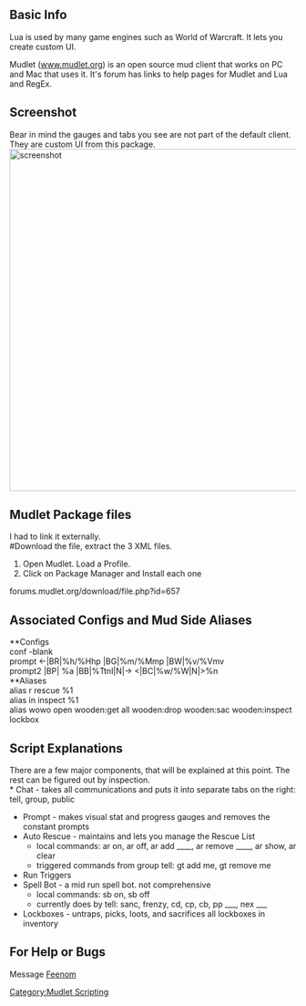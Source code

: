 ## Basic Info

Lua is used by many game engines such as World of Warcraft. It lets you
create custom UI.

Mudlet (www.mudlet.org) is an open source mud client that works on PC
and Mac that uses it. It's forum has links to help pages for Mudlet and
Lua and RegEx.

## Screenshot

Bear in mind the gauges and tabs you see are not part of the default
client. They are custom UI from this package.  
<img src="Avatar_Mudlet_Feenom_Screenshot.png.md" title="screenshot"
width="600" alt="screenshot" />  

## Mudlet Package files

I had to link it externally.  
\#Download the file, extract the 3 XML files.

1.  Open Mudlet. Load a Profile.
2.  Click on Package Manager and Install each one

  
forums.mudlet.org/download/file.php?id=657

## Associated Configs and Mud Side Aliases

**Configs  
conf -blank  
prompt \<-\|BR\|%h/%Hhp \|BG\|%m/%Mmp \|BW\|%v/%Vmv  
prompt2 \|BP\| %a \|BB\|%Ttnl\|N\|-\> \<\|BC\|%w/%W\|N\|\>%n  
**Aliases  
alias r rescue %1  
alias in inspect %1  
alias wowo open wooden:get all wooden:drop wooden:sac wooden:inspect
lockbox  

## Script Explanations

There are a few major components, that will be explained at this point.
The rest can be figured out by inspection.  
\* Chat - takes all communications and puts it into separate tabs on the
right: tell, group, public

-   Prompt - makes visual stat and progress gauges and removes the
    constant prompts
-   Auto Rescue - maintains and lets you manage the Rescue List
    -   local commands: ar on, ar off, ar add \_\_\_\_, ar remove
        \_\_\_\_, ar show, ar clear
    -   triggered commands from group tell: gt add me, gt remove me
-   Run Triggers
-   Spell Bot - a mid run spell bot. not comprehensive
    -   local commands: sb on, sb off
    -   currently does by tell: sanc, frenzy, cd, cp, cb, pp \_\_\_, nex
        \_\_\_
-   Lockboxes - untraps, picks, loots, and sacrifices all lockboxes in
    inventory

## For Help or Bugs

Message [Feenom](User:Feenom.md "wikilink")

[Category:Mudlet Scripting](Category:Mudlet_Scripting "wikilink")
